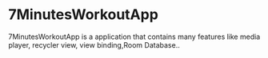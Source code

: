 # 7MinutesWorkoutApp
7MinutesWorkoutApp is a application that contains many features like media player, recycler view, view binding,Room Database..
